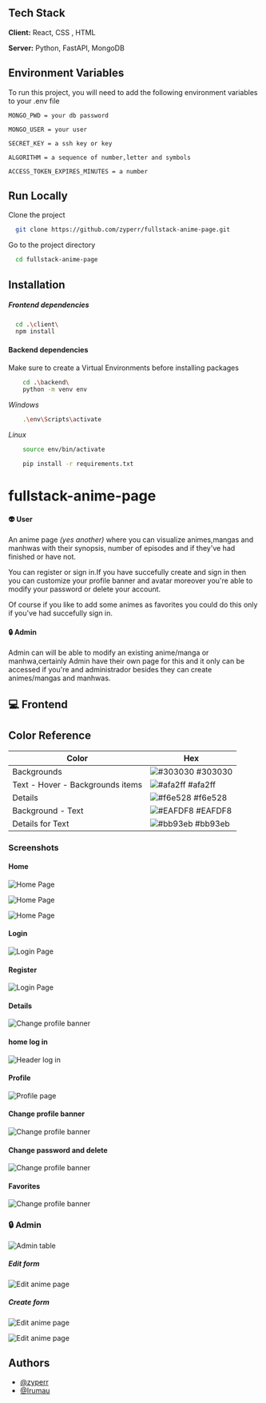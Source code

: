
## Tech Stack

**Client:** React, CSS , HTML

**Server:** Python, FastAPI, MongoDB

## 
## Environment Variables

To run this project, you will need to add the following environment variables to your .env file


`MONGO_PWD = your db password` 

`MONGO_USER = your user ` 

`SECRET_KEY = a ssh key or key`

`ALGORITHM = a sequence of number,letter and symbols`

`ACCESS_TOKEN_EXPIRES_MINUTES = a number` 

## Run Locally

Clone the project

```bash
  git clone https://github.com/zyperr/fullstack-anime-page.git
```

Go to the project directory

```bash
  cd fullstack-anime-page
```



## Installation


##### Frontend dependencies 
```bash
  cd .\client\
  npm install
```
#### Backend dependencies
 
Make sure to create a Virtual Environments before installing packages

```bash
    cd .\backend\
    python -m venv env
```
*Windows*
```bash
    .\env\Scripts\activate
```
*Linux*

```bash
    source env/bin/activate
```
```bash
    pip install -r requirements.txt
```
# fullstack-anime-page

#### 👽 User
An anime page *(yes another)* where you can visualize animes,mangas and manhwas with their synopsis, number of episodes and if they've had finished or have not.

You can register or sign in.If you have succefully create and sign in then you can customize your profile banner and avatar moreover you're able to modify your password or delete your account.

Of course if you like to add some animes as favorites you could do this only if you've had succefully sign in.

#### 🔒 Admin 

Admin can will be able to modify an existing anime/manga or manhwa,certainly Admin have their own page for this and it only can be accessed if you're and administrador besides they can create animes/mangas and manhwas.
## 💻 Frontend
## Color Reference

| Color             | Hex                                                                |
| ----------------- | ------------------------------------------------------------------ |
| Backgrounds | ![#303030](https://via.placeholder.com/10/303030?text=+) #303030 |
| Text - Hover - Backgrounds items | ![#afa2ff](https://via.placeholder.com/10/afa2ff?text=+) #afa2ff |
| Details | ![#f6e528](https://via.placeholder.com/10/f6e528?text=+) #f6e528 |
| Background - Text  | ![#EAFDF8](https://via.placeholder.com/10/EAFDF8?text=+) #EAFDF8 |
| Details for Text  | ![#bb93eb](https://via.placeholder.com/10/bb93eb?text=+) #bb93eb |


### Screenshots

#### Home

![Home Page](https://cdn.discordapp.com/attachments/1208364888599175211/1220509509051617350/image.png?ex=660f330e&is=65fcbe0e&hm=c4884d4fa28eb3837aed92f16abb9785f77cd442c686b98263aa6a4a987d1ee0&)

![Home Page](https://cdn.discordapp.com/attachments/1208364888599175211/1220509011468619816/image.png?ex=660f3298&is=65fcbd98&hm=de2fb8d3a0ac9c0e0161f90b9afb1c0f875a87e80679a969be43f7035522f0af&)

![Home Page](https://cdn.discordapp.com/attachments/1208364888599175211/1220509270324416572/image.png?ex=660f32d6&is=65fcbdd6&hm=ee0184ab5e6af713b491ac08b9834c17d6ba0dace3e401c9cf723ee2c982e7e2&)

#### Login 

![Login Page](https://cdn.discordapp.com/attachments/1208364888599175211/1220510513050423380/image.png?ex=660f33fe&is=65fcbefe&hm=8382068481ab2f1ec24deeb964d45808ad718899539c030cc13ed3b9b4a3d014&)

#### Register

![Login Page](https://cdn.discordapp.com/attachments/1208364888599175211/1220781019360264303/image.png?ex=66102fec&is=65fdbaec&hm=139e2ce16395427d01bf7f4f3986a5f4a4bf687b59b8910dc9b3e158dc910c27&)

#### Details

![Change profile banner](https://cdn.discordapp.com/attachments/1208364888599175211/1221556011954081985/image.png?ex=661301b0&is=66008cb0&hm=34c1939c4dfa1039e7f7d3664a6b734b9cf8172ebb36295ef40111155c90c7d4&)

#### home log in 

![Header log in](https://cdn.discordapp.com/attachments/1208364888599175211/1221551474379718766/image.png?ex=6612fd76&is=66008876&hm=03fcdb6e12cedcdc10b7c95c77ef7aa1e482cd4112169571f17ece0820ed431e&)

#### Profile

![Profile page](https://cdn.discordapp.com/attachments/1208364888599175211/1221551835291193397/image.png?ex=6612fdcc&is=660088cc&hm=5fca2636102a6b58454091a466258e129615fc91ec7e1967be74f9d1480d9ec9&)

#### Change profile banner

![Change profile banner](https://cdn.discordapp.com/attachments/1208364888599175211/1221552205031669943/image.png?ex=6612fe25&is=66008925&hm=8a53e0bcaece87b98cb6cdb34fbe695b1eed27b3aa6517b3473aa9ad4e4bb9f3&)

#### Change password and delete
 
![Change profile banner](https://cdn.discordapp.com/attachments/1208364888599175211/1221552632640962640/image.png?ex=6612fe8a&is=6600898a&hm=6ed56fa74de5dc560ab59a327fc62f432a8555fcfcce510d1d113268f4c0ab69&)

#### Favorites
 
![Change profile banner](https://cdn.discordapp.com/attachments/1208364888599175211/1221556352371916870/image.png?ex=66130201&is=66008d01&hm=f401b3dea006fa9cf0a4921b1d3415b5254ddd0f6b90cd2d9ae6a2711d575dc1&)


### 🔒 Admin

![Admin table](https://cdn.discordapp.com/attachments/1208364888599175211/1221556594186260531/image.png?ex=6613023b&is=66008d3b&hm=d089d1b921236049397e766be0d4c761b1e074bb62ef0e2f48fbe9006a81cd72&)

##### Edit form

![Edit anime page](https://cdn.discordapp.com/attachments/1208364888599175211/1221556839574147183/image.png?ex=66130275&is=66008d75&hm=7240e6e438e4d4c3596f9e621812f9afbacda8860fae2c481509dc4d3d01b2c2&)

##### Create form

![Edit anime page](https://cdn.discordapp.com/attachments/1208364888599175211/1221557044331413554/image.png?ex=661302a6&is=66008da6&hm=de8d3a32143ae2ef7ebd35a513ff341744422798acf383b7da92dae2762079ab&)

![Edit anime page](https://cdn.discordapp.com/attachments/1208364888599175211/1221557338259849246/image.png?ex=661302ec&is=66008dec&hm=4ad164fa57734885127a27c237b0e881e493556c62f7631326f4f5fd8f56b798&)
## Authors

- [@zyperr](https://github.com/zyperr)
- [@Irumau](https://github.com/Irumau)

